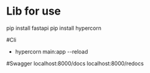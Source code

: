 # Lib for use
pip install fastapi
pip install hypercorn

#Cli
* hypercorn main:app --reload

#Swagger
localhost:8000/docs
localhost:8000/redocs